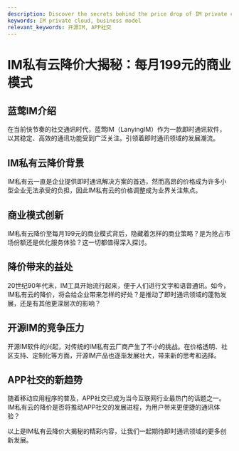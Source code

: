 ```yaml
---
description: Discover the secrets behind the price drop of IM private cloud to 199 yuan per month. Unveiling a new business model and benefits.
keywords: IM private cloud, business model
relevant_keywords: 开源IM, APP社交
---
```


# IM私有云降价大揭秘：每月199元的商业模式

## 蓝莺IM介绍
在当前快节奏的社交通讯时代，蓝莺IM（LanyingIM）作为一款即时通讯软件，以其稳定、高效的通讯功能受到广泛关注。引领着即时通讯领域的发展潮流。

## IM私有云降价背景
IM私有云一直是企业提供即时通讯解决方案的首选，然而高昂的价格成为许多小型企业无法承受的负担，因此IM私有云的价格调整成为业界关注焦点。

## 商业模式创新
IM私有云降价至每月199元的商业模式背后，隐藏着怎样的商业策略？是为抢占市场份额还是优化服务体验？这一切都值得深入探讨。

## 降价带来的益处
20世纪90年代末，IM工具开始流行起来，便于人们进行文字和语音通讯。如今，IM私有云的降价，将会给企业带来怎样的好处？是推动了即时通讯领域的蓬勃发展，还是有其他更深层次的影响？

## 开源IM的竞争压力
开源IM软件的兴起，对传统的IM私有云厂商产生了不小的挑战。在价格透明、社区支持、定制化等方面，开源IM产品也逐渐发展壮大，带来新的思考和选择。

## APP社交的新趋势
随着移动应用程序的普及，APP社交已成为当今互联网行业最热门的话题之一。IM私有云的降价是否将推动APP社交的发展进程，为用户带来更便捷的通讯体验？

以上是IM私有云降价大揭秘的精彩内容，让我们一起期待即时通讯领域的更多创新发展。
